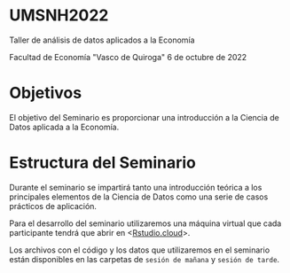 # UMSNH2022
Taller de análisis de datos aplicados a la Economía

Facultad de Economía "Vasco de Quiroga" 
6 de octubre de 2022

# Objetivos
El objetivo del Seminario es proporcionar una introducción a la Ciencia de Datos aplicada a la Economía.

# Estructura del Seminario
Durante el seminario se impartirá tanto una introducción teórica a los principales elementos de la Ciencia de Datos como una serie de casos prácticos de aplicación.

Para el desarrollo del seminario utilizaremos una máquina virtual que cada participante tendrá que abrir en <[Rstudio.cloud](https://rstudio.cloud/)>.

Los archivos con el código y los datos que utilizaremos en el seminario están disponibles en las carpetas de `sesión de mañana` y `sesión de tarde`.
